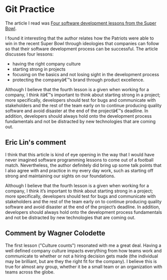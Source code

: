 # Git Practice

The article I read was [Four software development lessons from the Super Bowl](https://sdtimes.com/softwaredev/four-software-development-lessonsfrom-the-super-bowl/).

I found it interesting that the author relates how the Patriots were able to win in the recent Super Bowl through ideologies that companies can follow so that their software development process can be successful. The article discusses four lessons:
* having the right company culture
* starting strong in projects
* focusing on the basics and not losing sight in the development process
* protecting the companyâ€™s brand through product excellence. 


Although I believe that the fourth lesson is a given when working for a company, I think itâ€™s important to think about starting strong in a project; more specifically, developers should test for bugs and communicate with stakeholders and the rest of the team early on to continue producing quality software and avoid disaster at the end of the projectâ€™s deadline. In addition, developers should always hold onto the development process fundamentals and not be distracted by new technologies that are coming out.

## Eric Lin's comment
I think that this article is kind of eye opening in the way that I would have never imagined software programming lessons to come out of a football match. Nevertheless, the author definitely did bring up some talk points that I also agree with and practice in my every day work, such as starting off strong and maintaining our sights on our foundations.

Although I believe that the fourth lesson is a given when working for a company, I think it’s important to think about starting strong in a project; more specifically, developers should test for bugs and communicate with stakeholders and the rest of the team early on to continue producing quality software and avoid disaster at the end of the project’s deadline. In addition, developers should always hold onto the development process fundamentals and not be distracted by new technologies that are coming out.

## Comment by Wagner Colodette
The first lesson ("Culture counts") resonated with me a great deal. Having a well defined company culture impacts everything from how teams work and communicate to whether or not a hiring decision gets made (the individual may be brilliant, but are they the right fit for the company). I believe this is true for almost any group, whether it be a small team or an organization with teams across the globe.


